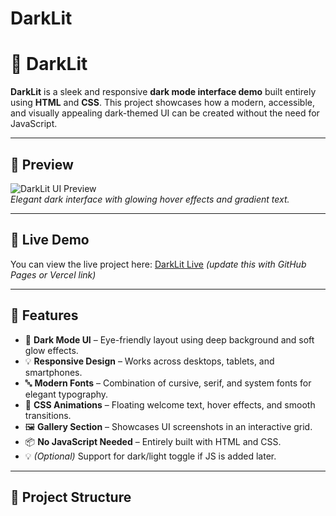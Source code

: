 # DarkLit
# 🌙 DarkLit

**DarkLit** is a sleek and responsive **dark mode interface demo** built entirely using **HTML** and **CSS**. This project showcases how a modern, accessible, and visually appealing dark-themed UI can be created without the need for JavaScript.

---

## 🔎 Preview

![DarkLit UI Preview](./Darklit1.avif)  
*Elegant dark interface with glowing hover effects and gradient text.*

---

## 🚀 Live Demo

You can view the live project here: [DarkLit Live](#) *(update this with GitHub Pages or Vercel link)*

---

## 📂 Features

- 🎨 **Dark Mode UI** – Eye-friendly layout using deep background and soft glow effects.
- 💡 **Responsive Design** – Works across desktops, tablets, and smartphones.
- 🔤 **Modern Fonts** – Combination of cursive, serif, and system fonts for elegant typography.
- 💫 **CSS Animations** – Floating welcome text, hover effects, and smooth transitions.
- 🖼️ **Gallery Section** – Showcases UI screenshots in an interactive grid.
- 📦 **No JavaScript Needed** – Entirely built with HTML and CSS.
- 💡 *(Optional)* Support for dark/light toggle if JS is added later.

---

## 📁 Project Structure

